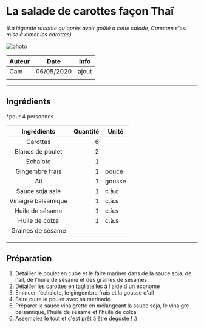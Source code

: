 # La salade de carottes façon Thaï

_(La légende raconte qu'après avoir goûté à cette salade, Camcam s'est mise à aimer les carottes)_

![photo](photos/<nom>.jpg)

| Auteur         | Date           | Info  |
| -------------- |:--------------:| ----- |
| Cam            |  06/05/2020    | ajout |
|                |                |       |

___

## Ingrédients

*pour 4 personnes

| Ingrédients               | Quantité     | Unité
|:-------------------------:|-------------:|-------
| Carottes                  |            6 |
| Blancs de poulet          |            2 |
| Echalote                  |            1 |
| Gingembre frais           |            1 | pouce
| Ail                       |            1 | gousse
| Sauce soja salé           |            1 | c.à.c
| Vinaigre balsamique       |            1 | c.à.s
| Huile de sésame           |            1 | c.à.s
| Huile de colza            |            1 | c.à.s
| Graines de sésame         |              |

___

## Préparation

1. Détailler le poulet en cube et le faire mariner dans de la sauce soja, de l'ail, de l'huile de sésame et des graines de sésames
2. Détailler les carottes en tagliatelles à l'aide d'un économe
3. Emincer l'échalote, le gingembre frais et la gousse d'ail
4. Faire cuire le poulet avec sa marinade
5. Préparer la sauce vinaigrette en mélangeant la sauce soja, le vinaigre balsamique, l'huile de sésame et l'huile de colza
6. Assemblez le tout et c'est prêt à être dégusté ! :)
